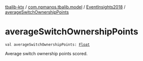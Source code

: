 [tbalib-ktx](../../index.md) / [com.npmanos.tbalib.model](../index.md) / [EventInsights2018](index.md) / [averageSwitchOwnershipPoints](./average-switch-ownership-points.md)

# averageSwitchOwnershipPoints

`val averageSwitchOwnershipPoints: `[`Float`](https://kotlinlang.org/api/latest/jvm/stdlib/kotlin/-float/index.html)

Average switch ownership points scored.

